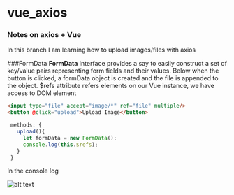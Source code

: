 # vue_axios

### Notes on axios + Vue
In this branch I am learning how to upload images/files with axios

###FormData
**FormData** interface provides a say to easily construct a set of key/value pairs representing form fields and their values. Below when the button is clicked, a formData object is created and the file is appended to the object.  $refs attribute refers elements on our Vue instance, we have access to DOM element

```html
<input type="file" accept="image/*" ref="file" multiple/>
<button @click="upload">Upload Image</button>
```

```javascript
 methods: {
   upload(){
     let formData = new FormData();
     console.log(this.$refs);
   }
 }
 ```
 In the console log
 
 
![alt text](https://github.com/nataliegroeneboom/axios-vue-project/blob/axios-upload/console.pngs)
